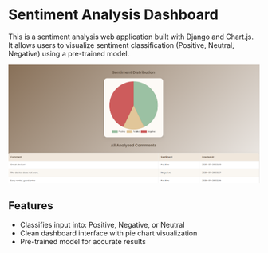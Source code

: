 # Sentiment Analysis Dashboard

This is a sentiment analysis web application built with Django and Chart.js.  
It allows users to visualize sentiment classification (Positive, Neutral, Negative) using a pre-trained model.

![Sentiment Analysis Dashboard](images/SentimentAnalysis.png)

## Features
- Classifies input into: Positive, Negative, or Neutral
- Clean dashboard interface with pie chart visualization
- Pre-trained model for accurate results
